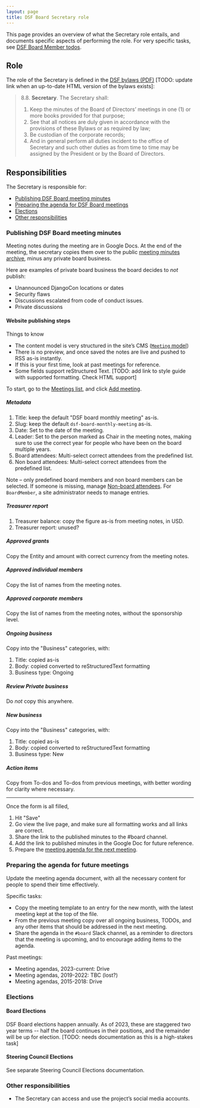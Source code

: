 ```yaml
---
layout: page
title: DSF Board Secretary role
---
```


This page provides an overview of what the Secretary role entails, and documents specific aspects of performing the role.
For very specific tasks, see [DSF Board Member todos](/django-docs/dsf-board-member-todos.html).

## Role

The role of the Secretary is defined in the [DSF bylaws (PDF)](https://media.djangoproject.com/foundation/bylaws.pdf) \[TODO: update link when an up-to-date HTML version of the bylaws exists\]:

> 8.8. **Secretary**. The Secretary shall:
>
> 1. Keep the minutes of the Board of Directors’ meetings in one (1) or more books provided for that purpose;
> 2. See that all notices are duly given in accordance with the provisions of these Bylaws or as required by law;
> 3. Be custodian of the corporate records;
> 4. And in general perform all duties incident to the office of Secretary and such other duties as from time to time may be assigned by the President or by the Board of Directors.

## Responsibilities

The Secretary is responsible for:

- [Publishing DSF Board meeting minutes](#publishing-dsf-board-meeting-minutes)
- [Preparing the agenda for DSF Board meetings](#preparing-the-agenda-for-future-meetings)
- [Elections](#elections)
- [Other responsibilities](#other-responsibilities)

### Publishing DSF Board meeting minutes

Meeting notes during the meeting are in Google Docs. At the end of the meeting, the secretary copies them over to the public [meeting minutes archive](https://www.djangoproject.com/foundation/minutes/), minus any private board business.

Here are examples of private board business the board decides to _not_ publish:

- Unannounced DjangoCon locations or dates
- Security flaws
- Discussions escalated from code of conduct issues.
- Private discussions

#### Website publishing steps

Things to know

- The content model is very structured in the site’s CMS ([`Meeting` model](https://github.com/django/djangoproject.com/blob/main/foundation/models.py#L70))
- There is no preview, and once saved the notes are live and pushed to RSS as-is instantly.
- If this is your first time, look at past meetings for reference.
- Some fields support reStructured Text. [TODO: add link to style guide with supported formatting. Check HTML support]

To start, go to the [Meetings list](https://www.djangoproject.com/admin/foundation/meeting/), and click [Add meeting](https://www.djangoproject.com/admin/foundation/meeting/add/).

##### Metadata

1. Title: keep the default "DSF board monthly meeting" as-is.
2. Slug: keep the default `dsf-board-monthly-meeting` as-is.
3. Date: Set to the date of the meeting.
4. Leader: Set to the person marked as Chair in the meeting notes, making sure to use the correct year for people who have been on the board multiple years.
5. Board attendees: Multi-select correct attendees from the predefined list.
6. Non board attendees: Multi-select correct attendees from the predefined list.

Note – only predefined board members and non board members can be selected. If someone is missing, manage [Non-board attendees](https://www.djangoproject.com/admin/foundation/nonboardattendee/). For `BoardMember`, a site administrator needs to manage entries.

##### Treasurer report

1. Treasurer balance: copy the figure as-is from meeting notes, in USD.
2. Treasurer report: unused?

##### Approved grants

Copy the Entity and amount with correct currency from the meeting notes.

##### Approved individual members

Copy the list of names from the meeting notes.

##### Approved corporate members

Copy the list of names from the meeting notes, without the sponsorship level.

##### Ongoing business

Copy into the "Business" categories, with:

1. Title: copied as-is
2. Body: copied converted to reStructuredText formatting
3. Business type: Ongoing

##### Review Private business

Do _not_ copy this anywhere.

##### New business

Copy into the "Business" categories, with:

1. Title: copied as-is
2. Body: copied converted to reStructuredText formatting
3. Business type: New

##### Action items

Copy from To-dos and To-dos from previous meetings, with better wording for clarity where necessary.

---

Once the form is all filled,

1. Hit "Save"
2. Go view the live page, and make sure all formatting works and all links are correct.
3. Share the link to the published minutes to the #board channel.
4. Add the link to published minutes in the Google Doc for future reference.
5. Prepare the [meeting agenda for the next meeting](#preparing-the-agenda-for-future-meetings).

### Preparing the agenda for future meetings

Update the meeting agenda document, with all the necessary content for people to spend their time effectively.

Specific tasks:

- Copy the meeting template to an entry for the new month, with the latest meeting kept at the top of the file.
- From the previous meeting copy over all ongoing business, TODOs, and any other items that should be addressed in the next meeting.
- Share the agenda in the `#board` Slack channel, as a reminder to directors that the meeting is upcoming, and to encourage adding items to the agenda.

Past meetings:

- Meeting agendas, 2023-current: Drive
- Meeting agendas, 2019-2022: TBC (lost?)
- Meeting agendas, 2015-2018: Drive

### Elections

#### Board Elections

DSF Board elections happen annually. As of 2023, these are staggered two year terms -- half the board continues in their positions, and the remainder will be up for election. \[TODO: needs documentation as this is a high-stakes task\]

#### Steering Council Elections

See separate Steering Council Elections documentation.

### Other responsibilities

- The Secretary can access and use the project’s social media accounts.
